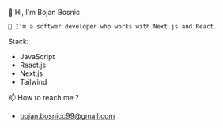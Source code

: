  👋 Hi, I'm Bojan Bosnic 
 
    🚀 I'm a softwer developer who works with Next.js and React.
   
   Stack:
   
   - JavaScript
   - React.js
   - Next.js
   - Tailwind
   
   
   
 📫 How to reach me ?
 
  - bojan.bosnicc99@gmail.com
